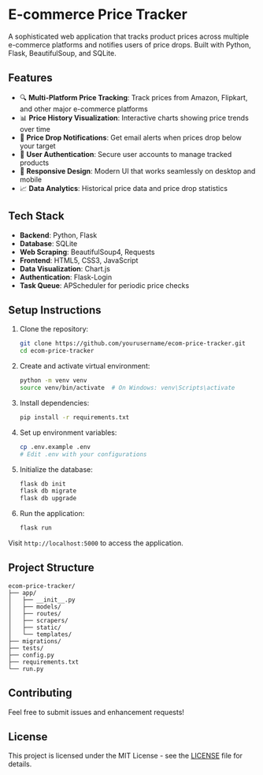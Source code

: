 # E-commerce Price Tracker

A sophisticated web application that tracks product prices across multiple e-commerce platforms and notifies users of price drops. Built with Python, Flask, BeautifulSoup, and SQLite.

## Features

- 🔍 **Multi-Platform Price Tracking**: Track prices from Amazon, Flipkart, and other major e-commerce platforms
- 📊 **Price History Visualization**: Interactive charts showing price trends over time
- 🔔 **Price Drop Notifications**: Get email alerts when prices drop below your target
- 👤 **User Authentication**: Secure user accounts to manage tracked products
- 📱 **Responsive Design**: Modern UI that works seamlessly on desktop and mobile
- 📈 **Data Analytics**: Historical price data and price drop statistics

## Tech Stack

- **Backend**: Python, Flask
- **Database**: SQLite
- **Web Scraping**: BeautifulSoup4, Requests
- **Frontend**: HTML5, CSS3, JavaScript
- **Data Visualization**: Chart.js
- **Authentication**: Flask-Login
- **Task Queue**: APScheduler for periodic price checks

## Setup Instructions

1. Clone the repository:

   ```bash
   git clone https://github.com/yourusername/ecom-price-tracker.git
   cd ecom-price-tracker
   ```

2. Create and activate virtual environment:

   ```bash
   python -m venv venv
   source venv/bin/activate  # On Windows: venv\Scripts\activate
   ```

3. Install dependencies:

   ```bash
   pip install -r requirements.txt
   ```

4. Set up environment variables:

   ```bash
   cp .env.example .env
   # Edit .env with your configurations
   ```

5. Initialize the database:

   ```bash
   flask db init
   flask db migrate
   flask db upgrade
   ```

6. Run the application:
   ```bash
   flask run
   ```

Visit `http://localhost:5000` to access the application.

## Project Structure

```
ecom-price-tracker/
├── app/
│   ├── __init__.py
│   ├── models/
│   ├── routes/
│   ├── scrapers/
│   ├── static/
│   └── templates/
├── migrations/
├── tests/
├── config.py
├── requirements.txt
└── run.py
```

## Contributing

Feel free to submit issues and enhancement requests!

## License

This project is licensed under the MIT License - see the [LICENSE](LICENSE) file for details.
